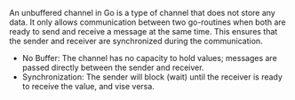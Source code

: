 An unbuffered channel in Go is a type of channel that does not store any data. It only allows communication between two go-routines when both are ready to send and receive a message at the same time. This ensures that the sender and receiver are synchronized during the communication.
- No Buffer: The channel has no capacity to hold values; messages are passed directly between the sender and receiver.
- Synchronization: The sender will block (wait) until the receiver is ready to receive the value, and vise versa.